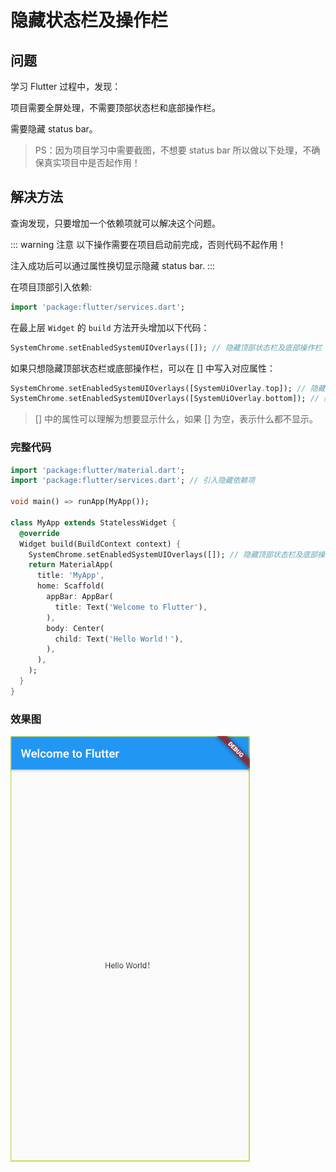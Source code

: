 # 隐藏状态栏及操作栏

## 问题

学习 Flutter 过程中，发现：

项目需要全屏处理，不需要顶部状态栏和底部操作栏。

需要隐藏 status bar。

> PS：因为项目学习中需要截图，不想要 status bar 所以做以下处理，不确保真实项目中是否起作用！

## 解决方法

查询发现，只要增加一个依赖项就可以解决这个问题。

::: warning 注意
以下操作需要在项目启动前完成，否则代码不起作用！

注入成功后可以通过属性换切显示隐藏 status bar.
:::

在项目顶部引入依赖:

```dart
import 'package:flutter/services.dart';
```

在最上层 `Widget` 的 `build` 方法开头增加以下代码：

```dart
SystemChrome.setEnabledSystemUIOverlays([]); // 隐藏顶部状态栏及底部操作栏
```

如果只想隐藏顶部状态栏或底部操作栏，可以在 [] 中写入对应属性：

```dart
SystemChrome.setEnabledSystemUIOverlays([SystemUiOverlay.top]);	// 隐藏底部操作栏
SystemChrome.setEnabledSystemUIOverlays([SystemUiOverlay.bottom]); // 隐藏顶部状态栏
```

> [] 中的属性可以理解为想要显示什么，如果 [] 为空，表示什么都不显示。

### 完整代码

```dart
import 'package:flutter/material.dart';
import 'package:flutter/services.dart'; // 引入隐藏依赖项

void main() => runApp(MyApp());

class MyApp extends StatelessWidget {
  @override
  Widget build(BuildContext context) {
    SystemChrome.setEnabledSystemUIOverlays([]); // 隐藏顶部状态栏及底部操作栏
    return MaterialApp(
      title: 'MyApp',
      home: Scaffold(
        appBar: AppBar(
          title: Text('Welcome to Flutter'),
        ),
        body: Center(
          child: Text('Hello World！'),
        ),
      ),
    );
  }
}
```

### 效果图

![](./images/hide-status_bar/Snipaste_2021-06-16_16-08-44.png)

